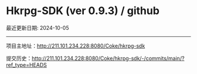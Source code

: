 # Hkrpg-SDK (ver 0.9.3) / github

最近更新日期: 2024-10-05

---
项目主地址：http://211.101.234.228:8080/Coke/hkrpg-sdk

提交历史：http://211.101.234.228:8080/Coke/hkrpg-sdk/-/commits/main/?ref_type=HEADS

